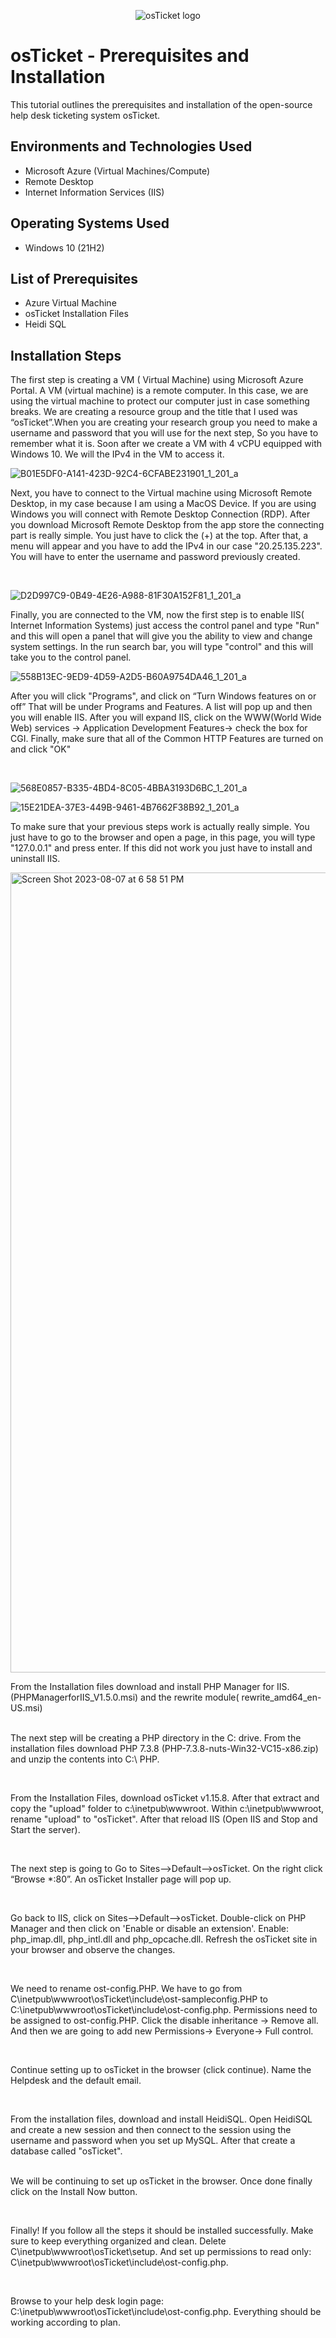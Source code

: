 <p align="center">
<img src="https://i.imgur.com/Clzj7Xs.png" alt="osTicket logo"/>
</p>

<h1>osTicket - Prerequisites and Installation</h1>
This tutorial outlines the prerequisites and installation of the open-source help desk ticketing system osTicket.<br />



<h2>Environments and Technologies Used</h2>

- Microsoft Azure (Virtual Machines/Compute)
- Remote Desktop
- Internet Information Services (IIS)

<h2>Operating Systems Used </h2>

- Windows 10</b> (21H2)

<h2>List of Prerequisites</h2>

- Azure Virtual Machine
- osTicket Installation Files
- Heidi SQL


<h2>Installation Steps</h2>

<p>The first step is creating a VM ( Virtual Machine) using Microsoft Azure Portal. A VM (virtual machine) is a remote computer. In this case, we are using the virtual machine to protect our computer just in case something breaks. We are creating a resource group and the title that I used was “osTicket”.When you are creating your research group you need to make a username and password that you will use for the next step, So you have to remember what it is.  Soon after we create a VM with 4 vCPU equipped with Windows 10. We will the IPv4 in the VM to access it. 
  
 ![B01E5DF0-A141-423D-92C4-6CFABE231901_1_201_a](https://github.com/LuismTejada/osticket-prereqs/assets/140201562/4652fff1-c622-430f-a6e0-66ed97047172)

</p>
<p>
Next, you have to connect to the Virtual machine using Microsoft Remote Desktop, in my case because I am using a MacOS Device. If you are using Windows you will connect with Remote Desktop Connection (RDP). After you download Microsoft Remote Desktop from the app store the connecting part is really simple. You just have to click the (+) at the top. After that, a menu will appear and you have to add the IPv4 in our case "20.25.135.223". You will have to enter the username and password previously created.
</p>
<br />

![D2D997C9-0B49-4E26-A988-81F30A152F81_1_201_a](https://github.com/LuismTejada/osticket-prereqs/assets/140201562/a914b1f1-7f36-4393-b1f8-ef65c80b8215)

<p>
</p>
Finally, you are connected to the VM, now the first step is to enable IIS( Internet Information Systems) just access the control panel and type "Run" and this will open a panel that will give you the ability to view and change system settings. In the run search bar, you will type "control" and this will take you to the control panel.
</p>
<p>  
  
  ![558B13EC-9ED9-4D59-A2D5-B60A9754DA46_1_201_a](https://github.com/LuismTejada/osticket-prereqs/assets/140201562/1ef1e4f6-c1ad-449f-bef8-965047b1068b)


  

After you will click "Programs", and click on “Turn Windows features on or off” That will be under Programs and Features. A list will pop up and then you will enable IIS. After you will expand IIS, click on the WWW(World Wide Web) services -> Application Development Features-> check the box for CGI. Finally, make sure that all of the Common HTTP Features are turned on and click "OK"
</p>
<br />

![568E0857-B335-4BD4-8C05-4BBA3193D6BC_1_201_a](https://github.com/LuismTejada/osticket-prereqs/assets/140201562/b2caa888-973d-4d1e-9efa-0e5d86d4e0f2)

![15E21DEA-37E3-449B-9461-4B7662F38B92_1_201_a](https://github.com/LuismTejada/osticket-prereqs/assets/140201562/87b7f48b-3ed1-4715-9432-ca91f7cbada6)

To make sure that your previous steps work is actually really simple. You just have to go to the browser and open a page, in this page, you will type "127.0.0.1" and press enter. If this did not work you just have to install and  uninstall IIS. 

<img width="1280" alt="Screen Shot 2023-08-07 at 6 58 51 PM" src="https://github.com/LuismTejada/osticket-prereqs/assets/140201562/e350a567-d4fe-410a-8a11-967fe4ef1d7e">


<p>
From the Installation files download and install PHP Manager for IIS. (PHPManagerforIIS_V1.5.0.msi) and the rewrite module( rewrite_amd64_en-US.msi)
</p>
<br />
The next step will be creating a PHP directory in the C: drive. From the installation files download PHP 7.3.8 (PHP-7.3.8-nuts-Win32-VC15-x86.zip) and unzip the contents into C:\ PHP.
</p>
<br />

From the Installation Files, download osTicket v1.15.8. After that extract and copy the "upload" folder to c:\inetpub\wwwroot. Within c:\inetpub\wwwroot, rename "upload" to "osTicket". After that reload IIS (Open IIS and Stop and Start the server).
</p>
<br />


The next step is going to Go to Sites-->Default-->osTicket. On the right click “Browse *:80”. An osTicket Installer page will pop up.
</p>
<br />

Go back to IIS, click on Sites-->Default-->osTicket. Double-click on PHP Manager and then click on 'Enable or disable an extension'. Enable: php_imap.dll, php_intl.dll and php_opcache.dll. Refresh the osTicket site in your browser and observe the changes.
</p>
<br />

We need to rename ost-config.PHP. We have to go from C\inetpub\wwwroot\osTicket\include\ost-sampleconfig.PHP to C:\inetpub\wwwroot\osTicket\include\ost-config.php. Permissions need to be assigned to ost-config.PHP. Click the disable inheritance -> Remove all. And then we are going to add new Permissions-> Everyone-> Full control.
</p>
<br />

Continue setting up to osTicket in the browser (click continue). Name the Helpdesk and the default email.
</p>
<br />

From the installation files, download and install HeidiSQL. Open HeidiSQL and create a new session and then connect to the session using the username and password when you set up MySQL. After that create a database called "osTicket".
</p>
<br />
We will be continuing to set up osTicket in the browser. Once done finally click on the Install Now button.
</p>
<br />

Finally! If you follow all the steps it should be installed successfully. Make sure to keep everything organized and clean. Delete C\inetpub\wwwroot\osTicket\setup. And set up permissions to read only: C\inetpub\wwwroot\osTicket\include\ost-config.php.
</p>
<br />

Browse to your help desk login page:
C:\inetpub\wwwroot\osTicket\include\ost-config.php. Everything should be working according to plan.
